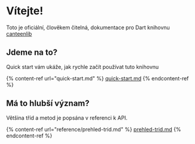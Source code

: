 # Vítejte!

Toto je oficiální, člověkem čitelná, dokumentace pro Dart knihovnu [canteenlib](https://pub.dev/packages/canteenlib)

## Jdeme na to?

Quick start vám ukáže, jak rychle začít používat tuto knihovnu

{% content-ref url="quick-start.md" %}
[quick-start.md](quick-start.md)
{% endcontent-ref %}

## Má to hlubší význam?

Většina tříd a metod je popsána v referenci k API.

{% content-ref url="reference/prehled-trid.md" %}
[prehled-trid.md](reference/prehled-trid.md)
{% endcontent-ref %}
